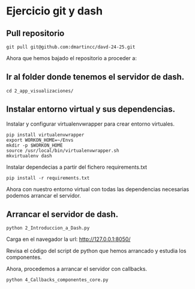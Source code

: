 # Ejercicio git y dash

## Pull repositorio

```
git pull git@github.com:dmartincc/davd-24-25.git
```
Ahora que hemos bajado el repositorio a proceder a:

## Ir al folder donde tenemos el servidor de dash.

```
cd 2_app_visualizaciones/ 
```

## Instalar entorno virtual y sus dependencias.

Instalar y configurar virtualenvwrapper para crear entorno virtuales.

````
pip install virtualenvwrapper
export WORKON_HOME=~/Envs
mkdir -p $WORKON_HOME
source /usr/local/bin/virtualenvwrapper.sh
mkvirtualenv dash
````
Instalar dependecias a partir del fichero requirements.txt

```
pip install -r requirements.txt
```

Ahora con nuestro entorno virtual con todas las dependencias necesarias podemos arrancar el servidor.

## Arrancar el servidor de dash.

```
python 2_Introduccion_a_Dash.py
```

Carga en el navegador la url: http://127.0.0.1:8050/

Revisa el código del script de python que hemos arrancado y estudia los componentes.

Ahora, procedemos a arrancar el servidor con callbacks.

```
python 4_Callbacks_componentes_core.py
```





